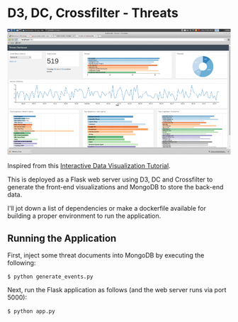 # D3, DC, Crossfilter - Threats

![Threats](/images/threats.gif)

Inspired from this [Interactive Data Visualization Tutorial](http://adilmoujahid.com/posts/2015/01/interactive-data-visualization-d3-dc-python-mongodb/).

This is deployed as a Flask web server using D3, DC and Crossfilter to generate the front-end
visualizations and MongoDB to store the back-end data.

I'll jot down a list of dependencies or make a dockerfile available for building a 
proper environment to run the application.

## Running the Application

First, inject some threat documents into MongoDB by executing the following:

	$ python generate_events.py

Next, run the Flask application as follows (and the web server runs via port 5000):

	$ python app.py


